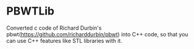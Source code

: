 # PBWTLib

Converted c code of Richard Durbin's pbwt(https://github.com/richarddurbin/pbwt) into C++ code, so that you can use C++ features like STL libraries with it.

